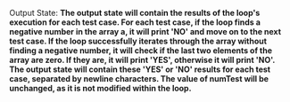 Output State: **The output state will contain the results of the loop's execution for each test case. For each test case, if the loop finds a negative number in the array a, it will print 'NO' and move on to the next test case. If the loop successfully iterates through the array without finding a negative number, it will check if the last two elements of the array are zero. If they are, it will print 'YES', otherwise it will print 'NO'. The output state will contain these 'YES' or 'NO' results for each test case, separated by newline characters. The value of numTest will be unchanged, as it is not modified within the loop.**
